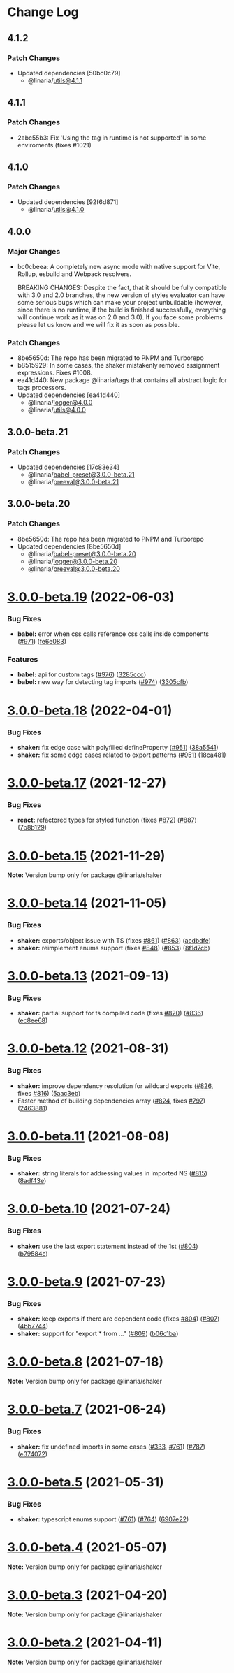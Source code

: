 # Change Log

## 4.1.2

### Patch Changes

- Updated dependencies [50bc0c79]
  - @linaria/utils@4.1.1

## 4.1.1

### Patch Changes

- 2abc55b3: Fix 'Using the tag in runtime is not supported' in some enviroments (fixes #1021)

## 4.1.0

### Patch Changes

- Updated dependencies [92f6d871]
  - @linaria/utils@4.1.0

## 4.0.0

### Major Changes

- bc0cbeea: A completely new async mode with native support for Vite, Rollup, esbuild and Webpack resolvers.

  BREAKING CHANGES: Despite the fact, that it should be fully compatible with 3.0 and 2.0 branches, the new version of styles evaluator can have some serious bugs which can make your project unbuildable (however, since there is no runtime, if the build is finished successfully, everything will continue work as it was on 2.0 and 3.0). If you face some problems please let us know and we will fix it as soon as possible.

### Patch Changes

- 8be5650d: The repo has been migrated to PNPM and Turborepo
- b8515929: In some cases, the shaker mistakenly removed assignment expressions. Fixes #1008.
- ea41d440: New package @linaria/tags that contains all abstract logic for tags processors.
- Updated dependencies [ea41d440]
  - @linaria/logger@4.0.0
  - @linaria/utils@4.0.0

## 3.0.0-beta.21

### Patch Changes

- Updated dependencies [17c83e34]
  - @linaria/babel-preset@3.0.0-beta.21
  - @linaria/preeval@3.0.0-beta.21

## 3.0.0-beta.20

### Patch Changes

- 8be5650d: The repo has been migrated to PNPM and Turborepo
- Updated dependencies [8be5650d]
  - @linaria/babel-preset@3.0.0-beta.20
  - @linaria/logger@3.0.0-beta.20
  - @linaria/preeval@3.0.0-beta.20

# [3.0.0-beta.19](https://github.com/callstack/linaria/compare/v3.0.0-beta.18...v3.0.0-beta.19) (2022-06-03)

### Bug Fixes

- **babel:** error when css calls reference css calls inside components ([#971](https://github.com/callstack/linaria/issues/971)) ([fe6e083](https://github.com/callstack/linaria/commit/fe6e083fb48e71274a4e506824ccb8b461b7fb89))

### Features

- **babel:** api for custom tags ([#976](https://github.com/callstack/linaria/issues/976)) ([3285ccc](https://github.com/callstack/linaria/commit/3285ccc1d00449b78b3fc74087528cd38cbdd116))
- **babel:** new way for detecting tag imports ([#974](https://github.com/callstack/linaria/issues/974)) ([3305cfb](https://github.com/callstack/linaria/commit/3305cfb0c0f65abdacceeb7e6bad118c59f7d551))

# [3.0.0-beta.18](https://github.com/callstack/linaria/compare/v3.0.0-beta.17...v3.0.0-beta.18) (2022-04-01)

### Bug Fixes

- **shaker:** fix edge case with polyfilled defineProperty ([#951](https://github.com/callstack/linaria/issues/951)) ([38a5541](https://github.com/callstack/linaria/commit/38a5541d26142cafa859ceffa6922ef559c57100))
- **shaker:** fix some edge cases related to export patterns ([#951](https://github.com/callstack/linaria/issues/951)) ([18ca481](https://github.com/callstack/linaria/commit/18ca481f1f85ebcdc2704cc4af2173dcf9a4bb7f))

# [3.0.0-beta.17](https://github.com/callstack/linaria/compare/v3.0.0-beta.16...v3.0.0-beta.17) (2021-12-27)

### Bug Fixes

- **react:** refactored types for styled function (fixes [#872](https://github.com/callstack/linaria/issues/872)) ([#887](https://github.com/callstack/linaria/issues/887)) ([7b8b129](https://github.com/callstack/linaria/commit/7b8b12937f9a0d1730d908e7cebad1684ccb03c3))

# [3.0.0-beta.15](https://github.com/callstack/linaria/compare/v3.0.0-beta.14...v3.0.0-beta.15) (2021-11-29)

**Note:** Version bump only for package @linaria/shaker

# [3.0.0-beta.14](https://github.com/callstack/linaria/compare/v3.0.0-beta.13...v3.0.0-beta.14) (2021-11-05)

### Bug Fixes

- **shaker:** exports/object issue with TS (fixes [#861](https://github.com/callstack/linaria/issues/861)) ([#863](https://github.com/callstack/linaria/issues/863)) ([acdbdfe](https://github.com/callstack/linaria/commit/acdbdfe5be46eee238f83eb41aeb2291b5d9e034))
- **shaker:** reimplement enums support (fixes [#848](https://github.com/callstack/linaria/issues/848)) ([#853](https://github.com/callstack/linaria/issues/853)) ([8f1d7cb](https://github.com/callstack/linaria/commit/8f1d7cbadb2665fd734bcda42fd1caa6042659f4))

# [3.0.0-beta.13](https://github.com/callstack/linaria/compare/v3.0.0-beta.12...v3.0.0-beta.13) (2021-09-13)

### Bug Fixes

- **shaker:** partial support for ts compiled code (fixes [#820](https://github.com/callstack/linaria/issues/820)) ([#836](https://github.com/callstack/linaria/issues/836)) ([ec8ee68](https://github.com/callstack/linaria/commit/ec8ee684b6e90ead46295733ccd8cfefe4eaa04d))

# [3.0.0-beta.12](https://github.com/callstack/linaria/compare/v3.0.0-beta.11...v3.0.0-beta.12) (2021-08-31)

### Bug Fixes

- **shaker:** improve dependency resolution for wildcard exports ([#826](https://github.com/callstack/linaria/issues/826), fixes [#816](https://github.com/callstack/linaria/issues/816)) ([5aac3eb](https://github.com/callstack/linaria/commit/5aac3eb86ec10e1a6ae60097482155fe44498c28))
- Faster method of building dependencies array ([#824](https://github.com/callstack/linaria/issues/824), fixes [#797](https://github.com/callstack/linaria/issues/797)) ([2463881](https://github.com/callstack/linaria/commit/24638819ee06f5ccf7139ff49ecbc36f893468fb))

# [3.0.0-beta.11](https://github.com/callstack/linaria/compare/v3.0.0-beta.10...v3.0.0-beta.11) (2021-08-08)

### Bug Fixes

- **shaker:** string literals for addressing values in imported NS ([#815](https://github.com/callstack/linaria/issues/815)) ([8adf43e](https://github.com/callstack/linaria/commit/8adf43ec56b107c8017608ccc460d0ba8794c8ef))

# [3.0.0-beta.10](https://github.com/callstack/linaria/compare/v3.0.0-beta.9...v3.0.0-beta.10) (2021-07-24)

### Bug Fixes

- **shaker:** use the last export statement instead of the 1st ([#804](https://github.com/callstack/linaria/issues/804)) ([b79584c](https://github.com/callstack/linaria/commit/b79584c292aaa50eb2a420b73434341419b01ff9))

# [3.0.0-beta.9](https://github.com/callstack/linaria/compare/v3.0.0-beta.8...v3.0.0-beta.9) (2021-07-23)

### Bug Fixes

- **shaker:** keep exports if there are dependent code (fixes [#804](https://github.com/callstack/linaria/issues/804)) ([#807](https://github.com/callstack/linaria/issues/807)) ([4bb7744](https://github.com/callstack/linaria/commit/4bb77444a604581877a64d6f88dfac0bc04583f0))
- **shaker:** support for "export \* from …" ([#809](https://github.com/callstack/linaria/issues/809)) ([b06c1ba](https://github.com/callstack/linaria/commit/b06c1ba5f44ae7af23cf7793c13a2acfee1bf706))

# [3.0.0-beta.8](https://github.com/callstack/linaria/compare/v3.0.0-beta.7...v3.0.0-beta.8) (2021-07-18)

**Note:** Version bump only for package @linaria/shaker

# [3.0.0-beta.7](https://github.com/callstack/linaria/compare/v3.0.0-beta.6...v3.0.0-beta.7) (2021-06-24)

### Bug Fixes

- **shaker:** fix undefined imports in some cases ([#333](https://github.com/callstack/linaria/issues/333), [#761](https://github.com/callstack/linaria/issues/761)) ([#787](https://github.com/callstack/linaria/issues/787)) ([e374072](https://github.com/callstack/linaria/commit/e3740727447b2867a2cfe40f763bc88e72eb2503))

# [3.0.0-beta.5](https://github.com/callstack/linaria/compare/v3.0.0-beta.4...v3.0.0-beta.5) (2021-05-31)

### Bug Fixes

- **shaker:** typescript enums support ([#761](https://github.com/callstack/linaria/issues/761)) ([#764](https://github.com/callstack/linaria/issues/764)) ([6907e22](https://github.com/callstack/linaria/commit/6907e2280a2ab8ee014b5d02b1169714ccac9d66))

# [3.0.0-beta.4](https://github.com/callstack/linaria/compare/v3.0.0-beta.3...v3.0.0-beta.4) (2021-05-07)

**Note:** Version bump only for package @linaria/shaker

# [3.0.0-beta.3](https://github.com/callstack/linaria/compare/v3.0.0-beta.2...v3.0.0-beta.3) (2021-04-20)

**Note:** Version bump only for package @linaria/shaker

# [3.0.0-beta.2](https://github.com/callstack/linaria/compare/v3.0.0-beta.1...v3.0.0-beta.2) (2021-04-11)

**Note:** Version bump only for package @linaria/shaker
